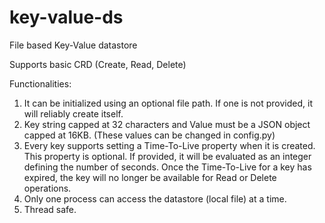 # key-value-ds
File based Key-Value datastore

Supports basic CRD (Create, Read, Delete)

Functionalities:
  1. It can be initialized using an optional file path. If one is not provided, it will reliably
create itself.
  2. Key string capped at 32 characters and Value must be a JSON object capped at 16KB. (These values can be changed in config.py)
  3. Every key supports setting a Time-To-Live property when it is created. This property is optional. If provided, it will be evaluated as an integer defining the number of seconds. Once the Time-To-Live for a key has expired,
the key will no longer be available for Read or Delete operations.
  4. Only one process can access the datastore (local file) at a time.
  5. Thread safe.
